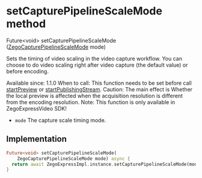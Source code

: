 


# setCapturePipelineScaleMode method








Future&lt;void> setCapturePipelineScaleMode
([ZegoCapturePipelineScaleMode](../../zego_uikit_prebuilt_live_audio_room/ZegoCapturePipelineScaleMode.md) mode)





<p>Sets the timing of video scaling in the video capture workflow. You can choose to do video scaling right after video capture (the default value) or before encoding.</p>
<p>Available since: 1.1.0
When to call: This function needs to be set before call <a href="../../zego_uikit_prebuilt_live_audio_room/ZegoExpressEnginePublisher/startPreview.md">startPreview</a> or <a href="../../zego_uikit_prebuilt_live_audio_room/ZegoExpressEnginePublisher/startPublishingStream.md">startPublishingStream</a>.
Caution: The main effect is Whether the local preview is affected when the acquisition resolution is different from the encoding resolution.
Note: This function is only available in ZegoExpressVideo SDK!</p>
<ul>
<li><code>mode</code> The capture scale timing mode.</li>
</ul>



## Implementation

```dart
Future<void> setCapturePipelineScaleMode(
    ZegoCapturePipelineScaleMode mode) async {
  return await ZegoExpressImpl.instance.setCapturePipelineScaleMode(mode);
}
```







